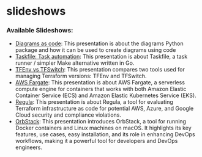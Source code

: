 # slideshows

### Available Slideshows:


- [Diagrams as code](https://scrambledbits.github.io/slideshows/diagrams/): This presentation is about the diagrams Python package and how it can be used to create diagrams using code
- [Taskfile: Task automation](https://scrambledbits.github.io/slideshows/taskfile/): This presentation is about Taskfile, a task runner / simpler Make alternative written in Go.
- [TFEnv vs TFSwitch](https://scrambledbits.github.io/slideshows/tfenv-vs-tfswitch/): This presentation compares two tools used for managing Terraform versions: TFEnv and TFSwitch.
- [AWS Fargate](https://scrambledbits.github.io/slideshows/fargate/): This presentation is about AWS Fargate, a serverless compute engine for containers that works with both Amazon Elastic Container Service (ECS) and Amazon Elastic Kubernetes Service (EKS).
- [Regula](https://scrambledbits.github.io/slideshows/regula/): This presentation is about Regula, a tool for evaluating Terraform infrastructure as code for potential AWS, Azure, and Google Cloud security and compliance violations.
- [OrbStack](https://scrambledbits.github.io/slideshows/orbstack/): This presentation introduces OrbStack, a tool for running Docker containers and Linux machines on macOS. It highlights its key features, use cases, easy installation, and its role in enhancing DevOps workflows, making it a powerful tool for developers and DevOps engineers.
